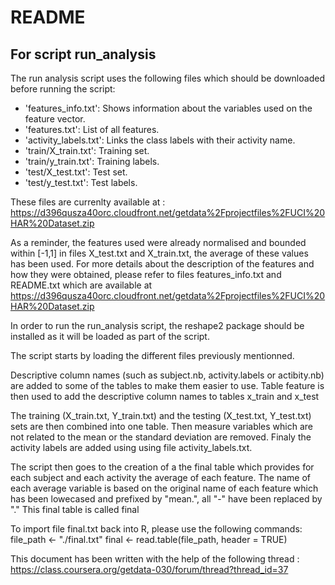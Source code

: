 # README
## For script run_analysis

The run analysis script uses the following files which should be downloaded before running the script: 

- 'features_info.txt': Shows information about the variables used on the feature vector.
- 'features.txt': List of all features.
- 'activity_labels.txt': Links the class labels with their activity name.
- 'train/X_train.txt': Training set.
- 'train/y_train.txt': Training labels. 
- 'test/X_test.txt': Test set. 
- 'test/y_test.txt': Test labels.

These files are currenlty available at : https://d396qusza40orc.cloudfront.net/getdata%2Fprojectfiles%2FUCI%20HAR%20Dataset.zip


As a reminder, the features used were already normalised and bounded within [-1,1] in files X_test.txt and X_train.txt, the average of these values has been used.
For more details about the description of the features and how they were obtained, please refer to files features_info.txt and README.txt which are available at https://d396qusza40orc.cloudfront.net/getdata%2Fprojectfiles%2FUCI%20HAR%20Dataset.zip

In order to run the run_analysis script, the reshape2 package should be installed as it will be loaded as part of the script.

The script starts by loading the different files previously mentionned. 

Descriptive column names (such as subject.nb, activity.labels or actibity.nb) are added to some of the tables to make them easier to use.
Table feature is then used to add the descriptive column names to tables x_train and x_test

The training (X_train.txt, Y_train.txt) and the testing (X_test.txt, Y_test.txt) sets are then combined into one table. 
Then measure variables which are not related to the mean or the standard deviation are removed. 
Finaly the activity labels are added using using file activity_labels.txt.

The script then goes to the creation of a the final table which provides for each subject and each activity the average of each feature. The name of each average variable is based on the original name of each feature which has been lowecased and prefixed by "mean.", all "-" have been replaced by "." 
This final table is called final

To import file final.txt back into R, please use the following commands: 
file_path <- "./final.txt"
final <- read.table(file_path, header = TRUE)


This document has been written with the help of the following thread : https://class.coursera.org/getdata-030/forum/thread?thread_id=37